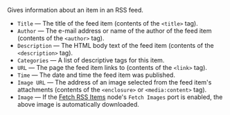Gives information about an item in an RSS feed.

   - `Title` — The title of the feed item (contents of the `<title>` tag).
   - `Author` — The e-mail address or name of the author of the feed item (contents of the `<author>` tag).
   - `Description` — The HTML body text of the feed item (contents of the `<description>` tag).
   - `Categories` — A list of descriptive tags for this item.
   - `URL` — The page the feed item links to (contents of the `<link>` tag).
   - `Time` — The date and time the feed item was published.
   - `Image URL` — The address of an image selected from the feed item's attachments (contents of the `<enclosure>` or `<media:content>` tag).
   - `Image` — If the [Fetch RSS Items](vuo-node://vuo.rss.fetch) node's `Fetch Images` port is enabled, the above image is automatically downloaded.
